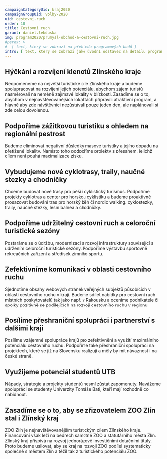 ```yaml
---
campaignCategoryUid: kraj2020
campaignGroupUid: volby-2020
uid: cestovni-ruch
order: 10
title: Cestovní ruch
garant: daniel.lebduska 
img: program2020/prumysl-obchod-a-cestovni-ruch.jpg
#perex: >
#  [ text, který se zobrazí na přehledu programových bodů ]
intro: [ text, který se zobrazí jako úvodní odstavec na detailu programového bodu ]
---
```

## Hýčkání a rozvíjení klenotů Zlínského kraje
Neopomeneme na největší turistické cíle Zlínského kraje a budeme spolupracovat na rozvíjení jejich potenciálu, abychom zájem turistů nasměrovali na neméně zajímavé lokality v blízkosti. Zasadíme se o to, abychom v nejnavštěvovanějších lokalitách připravili atraktivní program, a hlavně aby zde návštěvníci nezůstávali pouze jeden den, ale naplánovali si zde celou dovolenou.

## Podpoříme zážitkovou turistiku s ohledem na regionální pestrost
Budeme eliminovat negativní důsledky masové turistiky a jejího dopadu na přetížené lokality. Namísto toho podpoříme projekty s přesahem, jejichž cílem není pouhá maximalizace zisku.

## Vybudujeme nové cyklotrasy, traily, naučné stezky a chodníčky
Chceme budovat nové trasy pro pěší i cyklistický turismus. Podpoříme projekty cyklotras a center pro horskou cyklistiku a budeme proaktivně prosazovat budování tras pro horský běh či nordic walking. cyklostezky, traily, naučné stezky, lesní balnea a chodníčky.

## Podpoříme udržitelný cestovní ruch a celoroční turistické sezóny
Postaráme se o údržbu, modernizaci a rozvoj infrastruktury související s udržením celoroční turistické sezóny. Podpoříme výstavbu sportovně rekreačních zařízení a středisek zimního sportu.

## Zefektivníme komunikaci v oblasti cestovního ruchu
Sjednotíme obsahy webových stránek veřejných subjektů působících v oblasti cestovního ruchu v kraji. Budeme sdílet nabídky pro cestovní ruch místních poskytovatelů tak jako např. v Rakousku a oceníme podnikatele či spolky pozitivně se podílejících na rozvoji cestovního ruchu v regionu

## Posílíme přeshraniční spolupráci i partnerství s dalšími kraji
Posílíme vzájemné spolupráce krajů pro zefektivnění a využití maximálního potenciálu cestovního ruchu. Podpoříme také přeshraniční spolupráci na projektech, které se již na Slovensku realizují a měly by mít návaznost i na české straně.

## Využijeme potenciál studentů UTB
Nápady, strategie a projekty studentů nesmí zůstat zapomenuty. Navážeme spolupráci se studenty Univerzity Tomáše Bati, kteří mají rozhodně co nabídnout.

## Zasadíme se o to, aby se zřizovatelem ZOO Zlín stal i Zlínský kraj
ZOO Zlín je nejnavštěvovanějším turistickým cílem Zlínského kraje. Financování však leží na bedrech samotné ZOO a statutárního města Zlín. Zlínský kraj přispívá na rozvoj jednorázově investičními dotačními tituly. Proto budeme usilovat, aby se kraj na rozvoji ZOO podílel systematicky společně s městem Zlín a těžil tak z turistického potenciálu ZOO.
